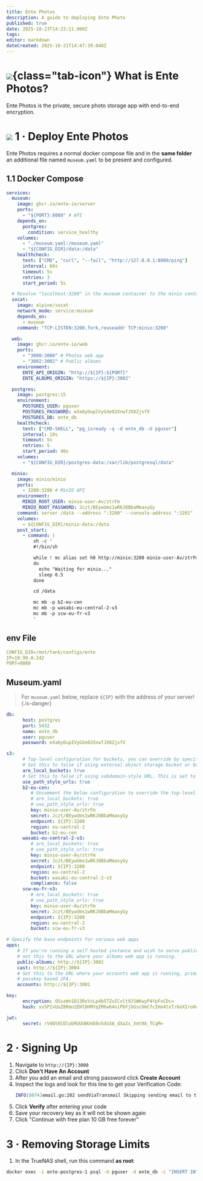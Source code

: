 ```yaml
---
title: Ente Photos
description: A guide to deploying Ente Photo
published: true
date: 2025-10-23T14:23:11.000Z
tags: 
editor: markdown
dateCreated: 2025-10-21T14:47:39.040Z
---
```


# ![](/ente-photos.png){class="tab-icon"} What is Ente Photos?

Ente Photos is the private, secure photo storage app with end-to-end encryption.

# <img src="/docker.png" class="tab-icon"> 1 · Deploy Ente Photos
Ente Photos requires a normal docker compose file and in the **same folder** an additional file named `museum.yaml` to be present and configured. 

## 1.1 Docker Compose
```yaml
services:
  museum:
    image: ghcr.io/ente-io/server
    ports:
      - "${PORT}:8080" # API
    depends_on:
      postgres:
        condition: service_healthy
    volumes:
      - "./museum.yaml:/museum.yaml"
      - "${CONFIG_DIR}/data:/data"
    healthcheck:
      test: ["CMD", "curl", "--fail", "http://127.0.0.1:8080/ping"]
      interval: 60s
      timeout: 5s
      retries: 3
      start_period: 5s

  # Resolve "localhost:3200" in the museum container to the minio container.
  socat:
    image: alpine/socat
    network_mode: service:museum
    depends_on:
      - museum
    command: "TCP-LISTEN:3200,fork,reuseaddr TCP:minio:3200"

  web:
    image: ghcr.io/ente-io/web
    ports:
      - "3000:3000" # Photos web app
      - "3002:3002" # Public albums
    environment:
      ENTE_API_ORIGIN: "http://${IP}:${PORT}"
      ENTE_ALBUMS_ORIGIN: "https://${IP}:3002"

  postgres:
    image: postgres:15
    environment:
      POSTGRES_USER: pguser
      POSTGRES_PASSWORD: eXa6yOupIVyGXe02XnwTJX8ZjsfX
      POSTGRES_DB: ente_db
    healthcheck:
      test: ["CMD-SHELL", "pg_isready -q -d ente_db -U pguser"]
      interval: 10s
      timeout: 5s
      retries: 5
      start_period: 40s
    volumes:
      - "${CONFIG_DIR}/postgres-data:/var/lib/postgresql/data"

  minio:
    image: minio/minio
    ports:
      - 3200:3200 # MinIO API
    environment:
      MINIO_ROOT_USER: minio-user-Av/ztrFm
      MINIO_ROOT_PASSWORD: Jczt/BEywUms1wRKJ8BbaMmaxyGy
    command: server /data --address ":3200" --console-address ":3201"
    volumes:
      - ${CONFIG_DIR}/minio-data:/data
    post_start:
      - command: |
          sh -c '
          #!/bin/sh

          while ! mc alias set h0 http://minio:3200 minio-user-Av/ztrFm Jczt/BEywUms1wRKJ8BbaMmaxyGy 2>/dev/null
          do
            echo "Waiting for minio..."
            sleep 0.5
          done

          cd /data

          mc mb -p b2-eu-cen
          mc mb -p wasabi-eu-central-2-v3
          mc mb -p scw-eu-fr-v3
          '
```

## env File
```yaml
CONFIG_DIR=/mnt/tank/configs/ente
IP=10.99.0.242
PORT=8080
```

## Museum.yaml
> For `museum.yaml` below, replace `${IP}` with the address of your server!
{.is-danger}

```yaml
db:
      host: postgres
      port: 5432
      name: ente_db
      user: pguser
      password: eXa6yOupIVyGXe02XnwTJX8ZjsfX

s3:
      # Top-level configuration for buckets, you can override by specifying these configuration in the desired bucket.
      # Set this to false if using external object storage bucket or bucket with SSL
      are_local_buckets: true
      # Set this to false if using subdomain-style URL. This is set to true for ensuring compatibility with MinIO when SSL is enabled.
      use_path_style_urls: true
      b2-eu-cen:
         # Uncomment the below configuration to override the top-level configuration
         # are_local_buckets: true
         # use_path_style_urls: true
         key: minio-user-Av/ztrFm
         secret: Jczt/BEywUms1wRKJ8BbaMmaxyGy
         endpoint: ${IP}:3200
         region: eu-central-2
         bucket: b2-eu-cen
      wasabi-eu-central-2-v3:
         # are_local_buckets: true
         # use_path_style_urls: true
         key: minio-user-Av/ztrFm
         secret: Jczt/BEywUms1wRKJ8BbaMmaxyGy
         endpoint: ${IP}:3200
         region: eu-central-2
         bucket: wasabi-eu-central-2-v3
         compliance: false
      scw-eu-fr-v3:
         # are_local_buckets: true
         # use_path_style_urls: true
         key: minio-user-Av/ztrFm
         secret: Jczt/BEywUms1wRKJ8BbaMmaxyGy
         endpoint: ${IP}:3200
         region: eu-central-2
         bucket: scw-eu-fr-v3

# Specify the base endpoints for various web apps
apps:
    # If you're running a self hosted instance and wish to serve public links,
    # set this to the URL where your albums web app is running.
    public-albums: http://${IP}:3002
    cast: http://${IP}:3004
    # Set this to the URL where your accounts web app is running, primarily used for
    # passkey based 2FA.
    accounts: http://${IP}:3001

key:
      encryption: OSszWn1D13RxVsLp4b5TZuICvlt9JSWKwyP4YpFxCDc=
      hash: xvSPIxUuZ8Rmn2EHlDHMYqIM6w64niPbFjbGscUmCfcIHo4txT/6eXIro0oxPlkLuWrEBMS28Ctom+f0Klifrw==

jwt:
      secret: rV48t6COlobRUUUWUnD8vSdsXA_dXa2s_Xmt9A_TCqM=
```
# 2 · Signing Up
1. Navigate to `http://{IP}:3000` 
1. Click **Don't Have An Account**
1. After you add an email and strong password click **Create Account**
1. Inspect the logs and look for this line to get your Verification Code:
    ```bash
    INFO[0074]email.go:202 sendViaTransmail Skipping sending email to test@test.com: Verification code: 068638
    ```
1. Click **Verify** after entering your code
1. Save your recovery key as it will not be shown again
1. Click "Continue with free plan 10 GB free forever"

# 3 · Removing Storage Limits
1. In the TrueNAS shell, run this command **as root**:
```bash
docker exec -i ente-postgres-1 psql -U pguser -d ente_db -c "INSERT INTO storage_bonus (bonus_id, user_id, storage, type, valid_till) VALUES ('self-hosted-myself', (SELECT user_id FROM users LIMIT 1), 109951162777600, 'ADD_ON_SUPPORT', 0) ON CONFLICT (bonus_id) DO UPDATE SET storage = EXCLUDED.storage;"
```
